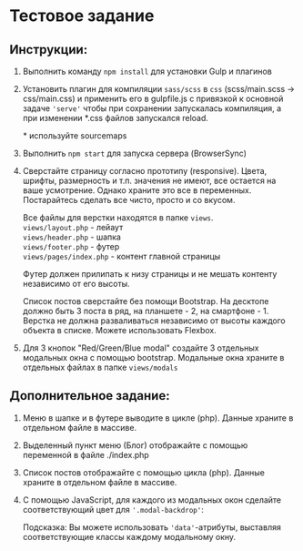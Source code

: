 # Тестовое задание
Инструкции:
-----------

1.  Выполнить команду `npm install` для установки Gulp и плагинов
2.  Установить плагин для компиляции `sass/scss` в `css` (scss/main.scss -> css/main.css) и применить его в gulpfile.js с привязкой к основной задаче `'serve'` чтобы при сохранении запускалась компиляция, а при изменении *.css файлов запускалcя reload.
    
    \* используйте sourcemaps
    
3.  Выполнить `npm start` для запуска сервера (BrowserSync)
4.  Сверстайте страницу согласно прототипу (responsive). Цвета, шрифты, размерность и т.п. значения не имеют, все остается на ваше усмотрение. Однако храните это все в переменных. Постарайтесь сделать все чисто, просто и со вкусом.
    
    Все файлы для верстки находятся в папке `views`.  
    `views/layout.php` \- лейаут  
    `views/header.php` \- шапка  
    `views/footer.php` \- футер  
    `views/pages/index.php` \- контент главной страницы  
    
    Футер должен прилипать к низу страницы и не мешать контенту независимо от его высоты.
    
    Список постов сверстайте без помощи Bootstrap. На десктопе должно быть 3 поста в ряд, на планшете - 2, на смартфоне - 1. Верстка не должна разваливаться независимо от высоты каждого объекта в списке. Можете использовать Flexbox.
    
5.  Для 3 кнопок "Red/Green/Blue modal" создайте 3 отдельных модальных окна с помощью bootstrap. Модальные окна храните в отдельных файлах в папке `views/modals`

Дополнительное задание:
-----------------------

1.  Меню в шапке и в футере выводите в цикле (php). Данные храните в отдельном файле в массиве.
2.  Выделенный пункт меню (Блог) отображайте с помощью переменной в файле ./index.php
3.  Список постов отображайте с помощью цикла (php). Данные храните в отдельном файле в массиве.
4.  С помощью JavaScript, для каждого из модальных окон сделайте соответствующий цвет для `'.modal-backdrop'`:
    
    Подсказка: Вы можете использовать `'data'`-атрибуты, выставляя соответствующие классы каждому модальному окну.

